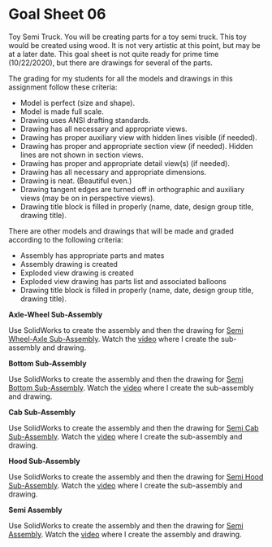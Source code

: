 # Goal Sheet 06

Toy Semi Truck.  You will be creating parts for a toy semi truck.  This toy would be created using wood.  It is not very artistic at this point, but may be at a later date.  This goal sheet is not quite ready for prime time (10/22/2020), but there are drawings for several of the parts.

The grading for my students for all the models and drawings in this assignment follow these criteria:

* Model is perfect (size and shape).
* Model is made full scale.
* Drawing uses ANSI drafting standards.
* Drawing has all necessary and appropriate views.
* Drawing has proper auxiliary view with hidden lines visible (if needed).
* Drawing has proper and appropriate section view (if needed).  Hidden lines are not shown in section views.
* Drawing has proper and appropriate detail view(s) (if needed).
* Drawing has all necessary and appropriate dimensions.
* Drawing is neat.  (Beautiful even.)
* Drawing tangent edges are turned off in orthographic and auxiliary views (may be on in perspective views).
* Drawing title block is filled in properly (name, date, design group title, drawing title).

There are other models and drawings that will be made and graded according to the following criteria:

* Assembly has appropriate parts and mates
* Assembly drawing is created
* Exploded view drawing is created
* Exploded view drawing has parts list and associated balloons
* Drawing title block is filled in properly (name, date, design group title, drawing title).

**Axle-Wheel Sub-Assembly**

Use SolidWorks to create the assembly and then the drawing for <a href="https://github.com/MichaelTMiyoshi/DesignWithMiyoshi/blob/master/images/SemiAssm01AxleWheel.pdf">Semi Wheel-Axle Sub-Assembly</a>.  Watch the [video](https://youtu.be/IZz4_Y8tCfQ) where I create the sub-assembly and drawing.

**Bottom Sub-Assembly**

Use SolidWorks to create the assembly and then the drawing for <a href="https://github.com/MichaelTMiyoshi/DesignWithMiyoshi/blob/master/images/SemiAssm02BottomWheel.pdf">Semi Bottom Sub-Assembly</a>.  Watch the [video](https://youtu.be/XhWkNXzbIeo) where I create the sub-assembly and drawing.

**Cab Sub-Assembly**

Use SolidWorks to create the assembly and then the drawing for <a href="https://github.com/MichaelTMiyoshi/DesignWithMiyoshi/blob/master/images/SemiAssm03CabDowels.pdf">Semi Cab Sub-Assembly</a>.  Watch the [video](https://youtu.be/RRktGhBJQsQ) where I create the sub-assembly and drawing.

**Hood Sub-Assembly**

Use SolidWorks to create the assembly and then the drawing for <a href="https://github.com/MichaelTMiyoshi/DesignWithMiyoshi/blob/master/images/SemiAssm04HoodDowel.pdf">Semi Hood Sub-Assembly</a>.  Watch the [video](https://youtu.be/OtMVNDKNQjI) where I create the sub-assembly and drawing.

**Semi Assembly**

Use SolidWorks to create the assembly and then the drawing for <a href="https://github.com/MichaelTMiyoshi/DesignWithMiyoshi/blob/master/images/SemiAssm05Tractor.pdf">Semi Assembly</a>.  Watch the [video](https://youtu.be/a0aX7aYoTaA) where I create the assembly and drawing.
